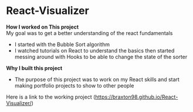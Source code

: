 # React-Visualizer
<hx>**How I worked on This project**</hx> <br/>
My goal was to get a better understanding of the react fundamentals

  * I started with the Bubble Sort algorithm <br/>
  * I watched tutorials on React to understand the basics then started messing around with Hooks to be able to change the state of the sorter <br/>

<hx>**Why I built this project**</hx> <br/>
* The purpose of this project was to work on my React skills and start making portfolio projects to show to other people <br/>
           
Here is a link to the working project
(https://braxton98.github.io/React-Visualizer/)



